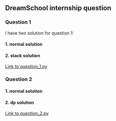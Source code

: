 ## DreamSchool internship question

### Question 1
I have two solution for question 1:

#### 1. normal solution   
#### **2. stack solution**

[Link to question_1.py](question_1.py)

### Question 2

#### 1. normal solution
#### **2. dp solution**

[Link to question_2.py](question_2.py)

